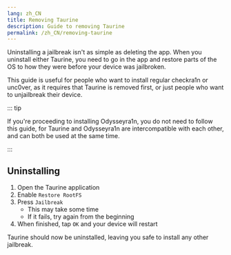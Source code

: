 ```yaml
---
lang: zh_CN
title: Removing Taurine
description: Guide to removing Taurine
permalink: /zh_CN/removing-taurine
---
```


Uninstalling a jailbreak isn't as simple as deleting the app. When you uninstall either Taurine, you need to go in the app and restore parts of the OS to how they were before your device was jailbroken.

This guide is useful for people who want to install regular checkra1n or unc0ver, as it requires that Taurine is removed first, or just people who want to unjailbreak their device.

::: tip

If you're proceeding to installing Odysseyra1n, you do not need to follow this guide, for Taurine and Odysseyra1n are intercompatible with each other, and can both be used at the same time.

:::

## Uninstalling

1. Open the Taurine application
1. Enable `Restore RootFS`
1. Press `Jailbreak`
    - This may take some time
    - If it fails, try again from the beginning
1. When finished, tap `OK` and your device will restart

Taurine should now be uninstalled, leaving you safe to install any other jailbreak.
